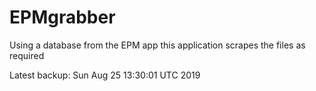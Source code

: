 # EPMgrabber
Using a database from the EPM app this application scrapes the files as required


Latest backup: Sun Aug 25 13:30:01 UTC 2019
